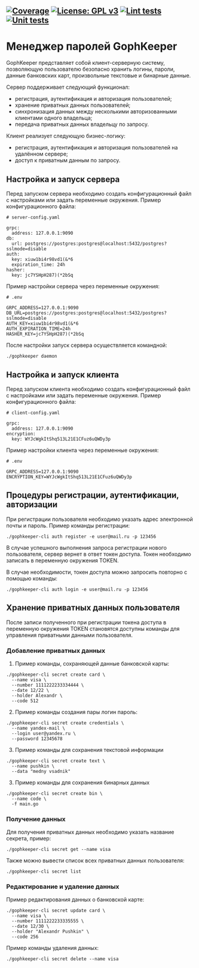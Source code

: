 [![Coverage](https://codecov.io/gh/hikjik/gophkeeper/branch/dev/graph/badge.svg?token=7XARTW7JX9)](https://codecov.io/gh/hikjik/gophkeeper)
[![License: GPL v3](https://img.shields.io/badge/License-GPLv3-blue.svg)](https://tldrlegal.com/license/gnu-lesser-general-public-license-v3-(lgpl-3))
[![Lint tests](https://github.com/hikjik/gophkeeper/actions/workflows/lint-tests.yml/badge.svg)](https://github.com/hikjik/gophkeeper/actions/workflows/lint-tests.yml)
[![Unit tests](https://github.com/hikjik/gophkeeper/actions/workflows/unit-tests.yml/badge.svg)](https://github.com/hikjik/gophkeeper/actions/workflows/unit-tests.yml)
------
# Менеджер паролей GophKeeper

GophKeeper представляет собой клиент-серверную систему, позволяющую пользователю безопасно хранить
логины, пароли, данные банковских карт, произвольные текстовые и бинарные данные.

Сервер поддерживает следующий функционал:
 * регистрация, аутентификация и авторизация пользователей;
 * хранение приватных данных пользователей;
 * синхронизация данных между несколькими авторизованными клиентами одного владельца;
 * передача приватных данных владельцу по запросу.

Клиент реализует следующую бизнес-логику:
 * регистрация, аутентификация и авторизация пользователей на удалённом сервере;
 * доступ к приватным данным по запросу.

## Настройка и запуск сервера

Перед запуском сервера необходимо создать конфигурационный файл с настройками
или задать переменные окружения. Пример конфигурационного файла:

```
# server-config.yaml

grpc:
  address: 127.0.0.1:9090
db:
  url: postgres://postgres:postgres@localhost:5432/postgres?sslmode=disable
auth:
  key: xiuw1bi4r98vd1(&*6
  expiration_time: 24h
hasher:
  key: jc7YSHpH287)(*2bSq
```

Пример настройки сервера через переменные окружения:

```
# .env

GRPC_ADDRESS=127.0.0.1:9090
DB_URL=postgres://postgres:postgres@localhost:5432/postgres?sslmode=disable
AUTH_KEY=xiuw1bi4r98vd1(&*6
AUTH_EXPIRATION_TIME=24h
HASHER_KEY=jc7YSHpH287)(*2bSq
```

После настройки запуск сервера осуществляется командной:

```
./gophkeeper daemon
```

## Настройка и запуск клиента

Перед запуском клиента необходимо создать конфигурационный файл с настройками
или задать переменные окружения. Пример конфигурационного файла:

```
# client-config.yaml

grpc:
  address: 127.0.0.1:9090
encryption:
  key: WYJcWgkItShq513L21E1CFuz6uQWDy3p
```

Пример настройки клиента через переменные окружения:

```
# .env

GRPC_ADDRESS=127.0.0.1:9090
ENCRYPTION_KEY=WYJcWgkItShq513L21E1CFuz6uQWDy3p
```

## Процедуры регистрации, аутентификации, авторизации

При регистрации пользователя необходимо указать адрес электронной почты и пароль.
Пример команды регистрации:

```
./gophkeeper-cli auth register -e user@mail.ru -p 123456
```

В случае успешного выполнения запроса регистрации нового пользователя,
сервер вернет в ответ токен доступа.
Токен необходимо записать в переменную окружения TOKEN.

В случае необходимости, токен доступа можно запросить повторно с помощью команды:

```
./gophkeeper-cli auth login -e user@mail.ru -p 123456
```

## Хранение приватных данных пользователя

После записи полученного при регистрации токена доступа в переменную окружения TOKEN
становятся доступны команды для управления приватными данными пользователя.

### Добавление приватных данных

1. Пример команды, сохраняющей данные банковской карты:

```
./gophkeeper-cli secret create card \
  --name visa \
  --number 1111222233334444 \
  --date 12/22 \
  --holder Alexandr \
  --code 512
```

2. Пример команды создания пары логин пароль:

```
./gophkeeper-cli secret create credentials \
  --name yandex-mail \
  --login user@yandex.ru \
  --password 12345678
```

3. Пример команды для сохранения текстовой информации

```
./gophkeeper-cli secret create text \
  --name pushkin \
  --data "medny vsadnik"
```

3. Пример команды для сохранения бинарных данных

```
./gophkeeper-cli secret create bin \
  --name code \
  -f main.go
```

### Получение данных

Для получения приватных данных необходимо указать название секрета, пример:

```
./gophkeeper-cli secret get --name visa
```

Также можно вывести список всех приватных данных пользователя:

```
./gophkeeper-cli secret list
```

### Редактирование и удаление данных

Пример редактирования данных о банковской карте:

```
./gophkeeper-cli secret update card \
  --name visa \
  --number 1111222233335555 \
  --date 12/30 \
  --holder "Alexandr Pushkin" \
  --code 256
```

Пример команды удаления данных:

```
./gophkeeper-cli secret delete --name visa
```
